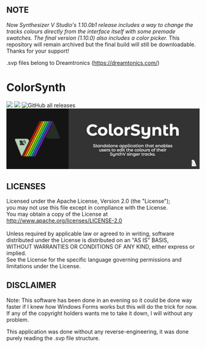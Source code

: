 ## NOTE
*Now Synthesizer V Studio's 1.10.0b1 release includes a way to change the tracks colours directly from the interface itself with some premade swatches. The final version (1.10.0) also includes a color picker.*
This repository will remain archived but the final build will still be downloadable. Thanks for your support!

.svp files belong to Dreamtronics (https://dreamtonics.com/)

# ColorSynth
![](https://img.shields.io/badge/version-1.3.1b-blue) ![](https://img.shields.io/badge/intended%20for-SynthV%20(.svp)-brightgreen) ![GitHub all releases](https://img.shields.io/github/downloads/KosmicTeal/ColorSynth/total)
![alt text](https://github.com/KosmicTeal/ColorSynth/blob/master/01_ColorSynth.png)

## LICENSES
Licensed under the Apache License, Version 2.0 (the "License");<br>
you may not use this file except in compliance with the License.<br>
You may obtain a copy of the License at<br>
    http://www.apache.org/licenses/LICENSE-2.0<br>
<br>
Unless required by applicable law or agreed to in writing, software<br>
distributed under the License is distributed on an "AS IS" BASIS,<br>
WITHOUT WARRANTIES OR CONDITIONS OF ANY KIND, either express or implied.<br>
See the License for the specific language governing permissions and<br>
limitations under the License.<br>

## DISCLAIMER
Note: This software has been done in an evening so it could be done way faster if I knew how Windows Forms works but this will do the trick for now.
If any of the copyright holders wants me to take it down, I will without any problem.

This application was done without any reverse-engineering, it was done purely reading the .svp file structure.

